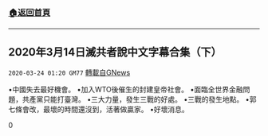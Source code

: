 ###  [:house:返回首頁](https://github.com/ourhimalayas/txt)
---

## 2020年3月14日滅共者說中文字幕合集（下）
`2020-03-24 01:20 GM77` [轉載自GNews](https://gnews.org/zh-hant/150139/)

•中國失去最好機會。
•加入WTO後催生的封建皇帝社會。
•面臨全世界金融問題，共產黨只能打臺灣。
•三大力量，發生三戰的好處。
•三戰的發生地點。
•郭七條會改，最壞的時間還沒到，活著做贏家。
•好壞消息。

0
